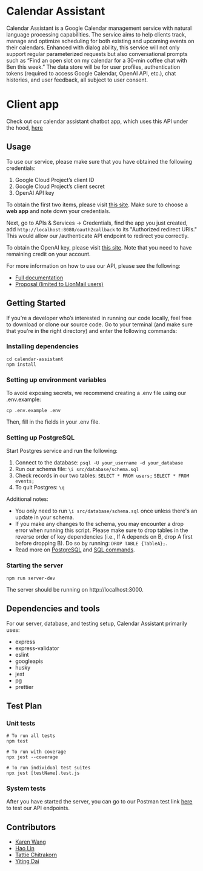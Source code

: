 # Calendar Assistant

Calendar Assistant is a Google Calendar management service with natural language processing capabilities. The service aims to help clients track, manage and optimize scheduling for both existing and upcoming events on their calendars. Enhanced with dialog ability, this service will not only support regular parameterized requests but also conversational prompts such as “Find an open slot on my calendar for a 30-min coffee chat with Ben this week.” The data store will be for user profiles, authentication tokens (required to access Google Calendar, OpenAI API, etc.), chat histories, and user feedback, all subject to user consent.

# Client app

Check out our calendar assistant chatbot app, which uses this API under the hood, [here](https://github.com/karenswang/calendar-assistant-client)

## Usage

To use our service, please make sure that you have obtained the following credentials:

1. Google Cloud Project’s client ID
2. Google Cloud Project’s client secret
3. OpenAI API key

To obtain the first two items, please visit [this site](https://developers.google.com/calendar/api/quickstart/python).
Make sure to choose a **web app** and note down your credentials.

Next, go to APIs & Services -> Credentials, find the app you just created, add `http://localhost:8080/oauth2callback` to its "Authorized redirect URIs." This would allow our /authenticate API endpoint to redirect you correctly.

To obtain the OpenAI key, please visit [this site](https://platform.openai.com/docs/quickstart/add-your-api-key?context=python). Note that you need to have remaining credit on your account.

For more information on how to use our API, please see the following:

-   [Full documentation](https://app.swaggerhub.com/apis-docs/Divide-n-Conquer/calendar-assistant/1.0.0)
-   [Proposal (limited to LionMail users)](https://docs.google.com/document/d/17Qjl6t27rR_bs1J3gFUqawzSUAEYYyo7WWHOvfNo2GE/edit?usp=sharing)

## Getting Started

If you’re a developer who’s interested in running our code locally, feel free to download or clone our source code. Go to your terminal (and make sure that you're in the right directory) and enter the following commands:

### Installing dependencies

```
cd calendar-assistant
npm install
```

### Setting up environment variables

To avoid exposing secrets, we recommend creating a .env file using our .env.example:

```
cp .env.example .env
```

Then, fill in the fields in your .env file.

### Setting up PostgreSQL

Start Postgres service and run the following:

1. Connect to the database:
   `psql -U your_username -d your_database`
2. Run our schema file:
   `\i src/database/schema.sql`
3. Check records in our two tables:
   `SELECT * FROM users;`
   `SELECT * FROM events;`
4. To quit Postgres:
   `\q`

Additional notes:

-   You only need to run `\i src/database/schema.sql` once unless there's an update in your schema.
-   If you make any changes to the schema, you may encounter a drop error when running this script. Please make sure to drop tables in the reverse order of key dependencies (i.e., If A depends on B, drop A first before dropping B). Do so by running: `DROP TABLE {TableA};`.
-   Read more on [PostgreSQL](https://www.postgresql.org/docs/current/index.html) and [SQL commands](https://www.postgresql.org/docs/current/sql-commands.html).

### Starting the server

```
npm run server-dev
```

The server should be running on http://localhost:3000.

## Dependencies and tools

For our server, database, and testing setup, Calendar Assistant primarily uses:

-   express
-   express-validator
-   eslint
-   googleapis
-   husky
-   jest
-   pg
-   prettier


## Test Plan

### Unit tests

```
# To run all tests
npm test

# To run with coverage
npx jest --coverage

# To run individual test suites
npx jest [testName].test.js
```

### System tests

After you have started the server, you can go to our Postman test link [here](https://www.postman.com/speeding-crater-260064/workspace/team-workspace/collection/24382407-1efdb353-e3ac-429e-8601-0ae8c17c734a?action=share&creator=24382407) to test our API endpoints.

## Contributors

-   [Karen Wang](https://github.com/karenswang)
-   [Hao Lin](https://github.com/haolxx)
-   [Tattie Chitrakorn](https://github.com/tchitrakorn)
-   [Yiting Dai](https://github.com/LilyCuSO4)
